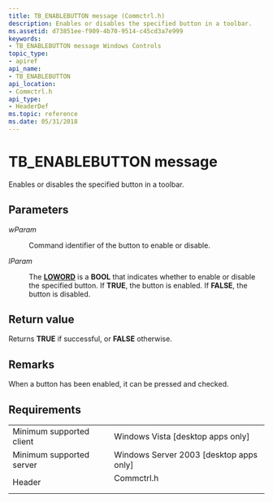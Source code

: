 ```yaml
---
title: TB_ENABLEBUTTON message (Commctrl.h)
description: Enables or disables the specified button in a toolbar.
ms.assetid: d73851ee-f909-4b70-9514-c45cd3a7e999
keywords:
- TB_ENABLEBUTTON message Windows Controls
topic_type:
- apiref
api_name:
- TB_ENABLEBUTTON
api_location:
- Commctrl.h
api_type:
- HeaderDef
ms.topic: reference
ms.date: 05/31/2018
---
```


# TB\_ENABLEBUTTON message

Enables or disables the specified button in a toolbar.

## Parameters

<dl> <dt>

*wParam* 
</dt> <dd>

Command identifier of the button to enable or disable.

</dd> <dt>

*lParam* 
</dt> <dd>

The [**LOWORD**](/previous-versions/windows/desktop/legacy/ms632659(v=vs.85)) is a **BOOL** that indicates whether to enable or disable the specified button. If **TRUE**, the button is enabled. If **FALSE**, the button is disabled.

</dd> </dl>

## Return value

Returns **TRUE** if successful, or **FALSE** otherwise.

## Remarks

When a button has been enabled, it can be pressed and checked.

## Requirements



|                                     |                                                                                       |
|-------------------------------------|---------------------------------------------------------------------------------------|
| Minimum supported client<br/> | Windows Vista \[desktop apps only\]<br/>                                        |
| Minimum supported server<br/> | Windows Server 2003 \[desktop apps only\]<br/>                                  |
| Header<br/>                   | <dl> <dt>Commctrl.h</dt> </dl> |



 

